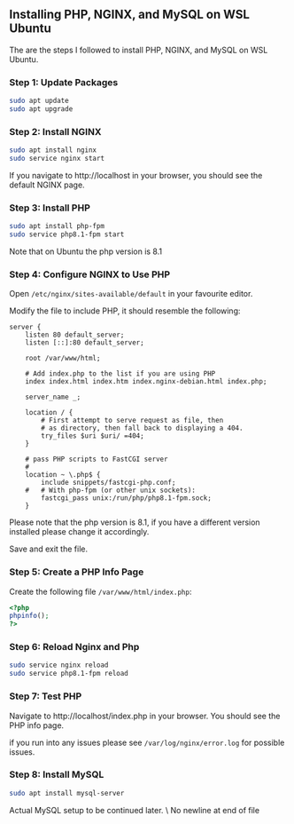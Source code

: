 ## Installing PHP, NGINX, and MySQL on WSL Ubuntu 

The are the steps I followed to install PHP, NGINX, and MySQL on WSL Ubuntu.

### Step 1: Update Packages

```bash
sudo apt update
sudo apt upgrade
```

### Step 2: Install NGINX

```bash
sudo apt install nginx
sudo service nginx start
```
If you navigate to http://localhost in your browser, you should see the default NGINX page.

### Step 3: Install PHP

```bash
sudo apt install php-fpm
sudo service php8.1-fpm start
```
Note that on Ubuntu the php version is 8.1

### Step 4: Configure NGINX to Use PHP

Open `/etc/nginx/sites-available/default` in your favourite editor.

Modify the file to include PHP, it should resemble the following:

```nginx
server {
	listen 80 default_server;
	listen [::]:80 default_server;

	root /var/www/html;

	# Add index.php to the list if you are using PHP
	index index.html index.htm index.nginx-debian.html index.php;

	server_name _;

	location / {
		# First attempt to serve request as file, then
		# as directory, then fall back to displaying a 404.
		try_files $uri $uri/ =404;
	}

	# pass PHP scripts to FastCGI server
	#
	location ~ \.php$ {
		include snippets/fastcgi-php.conf;
	#	# With php-fpm (or other unix sockets):
		fastcgi_pass unix:/run/php/php8.1-fpm.sock;
	}

```
Please note that the php version is 8.1, if you have a different version installed please change it accordingly.

Save and exit the file.

### Step 5: Create a PHP Info Page
Create the following file `/var/www/html/index.php`:

```php
<?php
phpinfo();
?>
```

### Step 6: Reload Nginx and Php

```bash
sudo service nginx reload
sudo service php8.1-fpm reload
```

### Step 7: Test PHP
Navigate to http://localhost/index.php in your browser. You should see the PHP info page.

if you run into any issues please see `/var/log/nginx/error.log` for possible issues.

### Step 8: Install MySQL

```bash
sudo apt install mysql-server
```
Actual MySQL setup to be continued later.
\ No newline at end of file